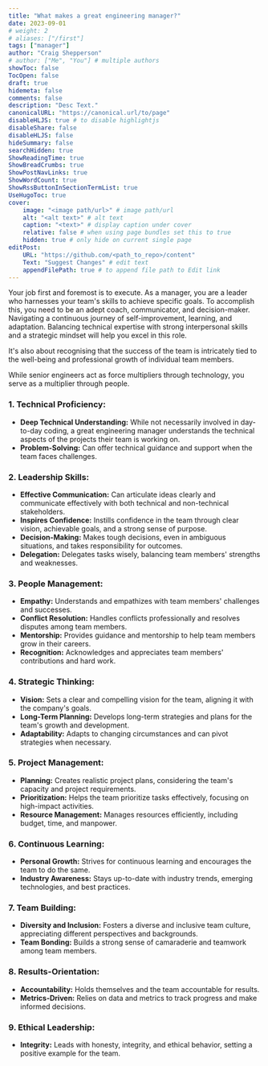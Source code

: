 ```yaml
---
title: "What makes a great engineering manager?"
date: 2023-09-01
# weight: 2
# aliases: ["/first"]
tags: ["manager"]
author: "Craig Shepperson"
# author: ["Me", "You"] # multiple authors
showToc: false
TocOpen: false
draft: true
hidemeta: false
comments: false
description: "Desc Text."
canonicalURL: "https://canonical.url/to/page"
disableHLJS: true # to disable highlightjs
disableShare: false
disableHLJS: false
hideSummary: false
searchHidden: true
ShowReadingTime: true
ShowBreadCrumbs: true
ShowPostNavLinks: true
ShowWordCount: true
ShowRssButtonInSectionTermList: true
UseHugoToc: true
cover:
    image: "<image path/url>" # image path/url
    alt: "<alt text>" # alt text
    caption: "<text>" # display caption under cover
    relative: false # when using page bundles set this to true
    hidden: true # only hide on current single page
editPost:
    URL: "https://github.com/<path_to_repo>/content"
    Text: "Suggest Changes" # edit text
    appendFilePath: true # to append file path to Edit link
---
```


Your job first and foremost is to execute. As a manager, you are a leader who harnesses your team's skills to achieve specific goals. To accomplish this, you need to be an adept coach, communicator, and decision-maker. Navigating a continuous journey of self-improvement, learning, and adaptation. Balancing technical expertise with strong interpersonal skills and a strategic mindset will help you excel in this role.

It's also about recognising that the success of the team is intricately tied to the well-being and professional growth of individual team members. 

While senior engineers act as force multipliers through technology, you serve as a multiplier through people.

<!--more-->

### 1. **Technical Proficiency:**
- **Deep Technical Understanding:** While not necessarily involved in day-to-day coding, a great engineering manager understands the technical aspects of the projects their team is working on.
- **Problem-Solving:** Can offer technical guidance and support when the team faces challenges.

### 2. **Leadership Skills:**
- **Effective Communication:** Can articulate ideas clearly and communicate effectively with both technical and non-technical stakeholders.
- **Inspires Confidence:** Instills confidence in the team through clear vision, achievable goals, and a strong sense of purpose.
- **Decision-Making:** Makes tough decisions, even in ambiguous situations, and takes responsibility for outcomes.
- **Delegation:** Delegates tasks wisely, balancing team members' strengths and weaknesses.

### 3. **People Management:**
- **Empathy:** Understands and empathizes with team members' challenges and successes.
- **Conflict Resolution:** Handles conflicts professionally and resolves disputes among team members.
- **Mentorship:** Provides guidance and mentorship to help team members grow in their careers.
- **Recognition:** Acknowledges and appreciates team members' contributions and hard work.

### 4. **Strategic Thinking:**
- **Vision:** Sets a clear and compelling vision for the team, aligning it with the company's goals.
- **Long-Term Planning:** Develops long-term strategies and plans for the team's growth and development.
- **Adaptability:** Adapts to changing circumstances and can pivot strategies when necessary.

### 5. **Project Management:**
- **Planning:** Creates realistic project plans, considering the team's capacity and project requirements.
- **Prioritization:** Helps the team prioritize tasks effectively, focusing on high-impact activities.
- **Resource Management:** Manages resources efficiently, including budget, time, and manpower.

### 6. **Continuous Learning:**
- **Personal Growth:** Strives for continuous learning and encourages the team to do the same.
- **Industry Awareness:** Stays up-to-date with industry trends, emerging technologies, and best practices.

### 7. **Team Building:**
- **Diversity and Inclusion:** Fosters a diverse and inclusive team culture, appreciating different perspectives and backgrounds.
- **Team Bonding:** Builds a strong sense of camaraderie and teamwork among team members.

### 8. **Results-Orientation:**
- **Accountability:** Holds themselves and the team accountable for results.
- **Metrics-Driven:** Relies on data and metrics to track progress and make informed decisions.

### 9. **Ethical Leadership:**
- **Integrity:** Leads with honesty, integrity, and ethical behavior, setting a positive example for the team.


